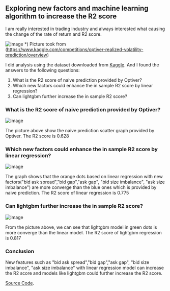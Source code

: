 
## Exploring new factors and machine learning algorithm to increase the R2 score

I am really interested in trading industry and always interested what causing the change of the rate of return and R2 score.

![image](https://user-images.githubusercontent.com/109795677/183232847-91323839-b36f-4d0d-a5d6-76a95892cbab.png)
*) Picture took from (https://www.kaggle.com/competitions/optiver-realized-volatility-prediction/overview)

I did analysis using the dataset downloaded from [Kaggle](https://www.kaggle.com/competitions/optiver-realized-volatility-prediction/data). And I found the answers to the following questions:

1. What is the R2 score of naive prediction provided by Optiver?
2. Which new factors could enhance the in sample R2 score by linear regression?
3. Can lightgbm further increase the in sample R2 score?

### What is the R2 score of naive prediction provided by Optiver?

![image](https://user-images.githubusercontent.com/109795677/183234385-22a792b7-183e-44d6-abc9-92ce4dbcdbf6.png)

The picture above show the naive prediction scatter graph provided by Optiver. The R2 score is 0.628

### Which new factors could enhance the in sample R2 score by linear regression?
![image](https://user-images.githubusercontent.com/109795677/183234460-e088c74e-81e9-4943-9a67-6b69ce17f4a9.png)

The graph shows that the orange dots based on linear regression with new factors("bid ask spread","bid gap","ask gap", "bid size imbalance", "ask size imbalance") are more converge than the blue ones which is provided by naive prediction. The R2 score of linear regression is 0.775

### Can lightgbm further increase the in sample R2 score?
![image](https://user-images.githubusercontent.com/109795677/183235170-82164117-1096-4a91-9ca1-1330c051e737.png)

From the picture above, we can see that lightgbm model in green dots is more converge than the linear model. The R2 score of lightgbm regression is 0.817 

### Conclusion
New features such as "bid ask spread","bid gap","ask gap", "bid size imbalance", "ask size imbalance" with linear regression model can increase the R2 score and models like lightgbm could further increase the R2 score.

[Source Code](https://github.com/datascientistlyg/udacity_projects/blob/main/udacity_project1.ipynb).
